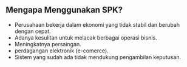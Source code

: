 ## Mengapa Menggunakan SPK?

<ul>
  <li class="fragment">
  Perusahaan bekerja dalam ekonomi yang tidak stabil dan berubah dengan cepat.
  </li>
  <li class="fragment">
  Adanya kesulitan untuk melacak berbagai operasi bisnis.
  </li>
  <li class="fragment">
  Meningkatnya persaingan.
  </li>
  <li class="fragment">
  perdagangan elektronik (e-comerce).
  </li>
  <li class="fragment">
  Sistem yang sudah ada tidak mendukung pengambilan keputusan.
  </li>
</ul>
